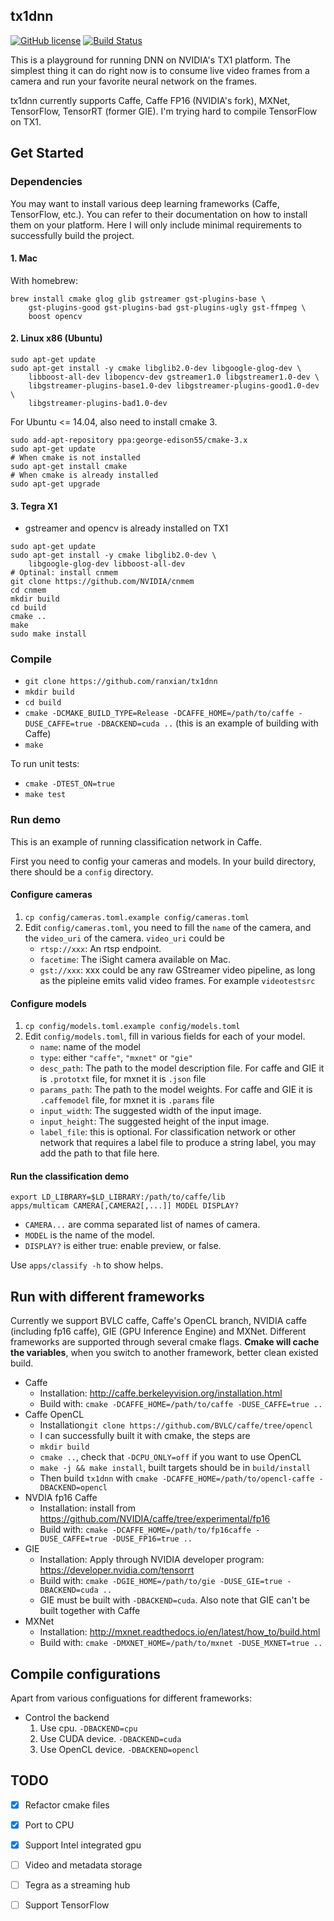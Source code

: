 ## tx1dnn

[![GitHub license](https://img.shields.io/badge/license-apache-green.svg?style=flat)](https://www.apache.org/licenses/LICENSE-2.0)
[![Build Status](https://travis-ci.com/ranxian/tx1dnn.svg?token=QaYrj2g7p1xx7VjDqDzv&branch=master)](https://travis-ci.com/ranxian/tx1dnn)

This is a playground for running DNN on NVIDIA's TX1 platform. The simplest thing it can do right now is to consume live video frames from a camera and run your favorite neural network on the frames.

tx1dnn currently supports Caffe, Caffe FP16 (NVIDIA's fork), MXNet, TensorFlow, TensorRT (former GIE). I'm trying hard to compile TensorFlow on TX1.

## Get Started

### Dependencies

You may want to install various deep learning frameworks (Caffe, TensorFlow, etc.). You can refer to their documentation on how to install them on your platform. Here I will only include minimal requirements to successfully build the project.

#### 1. Mac


With homebrew:

```
brew install cmake glog glib gstreamer gst-plugins-base \
	gst-plugins-good gst-plugins-bad gst-plugins-ugly gst-ffmpeg \
	boost opencv
```

#### 2. Linux x86 (Ubuntu)

```
sudo apt-get update
sudo apt-get install -y cmake libglib2.0-dev libgoogle-glog-dev \
    libboost-all-dev libopencv-dev gstreamer1.0 libgstreamer1.0-dev \
    libgstreamer-plugins-base1.0-dev libgstreamer-plugins-good1.0-dev \
    libgstreamer-plugins-bad1.0-dev
```

For Ubuntu <= 14.04, also need to install cmake 3. 
```
sudo add-apt-repository ppa:george-edison55/cmake-3.x
sudo apt-get update
# When cmake is not installed
sudo apt-get install cmake
# When cmake is already installed
sudo apt-get upgrade
```

#### 3. Tegra X1

* gstreamer and opencv is already installed on TX1

```
sudo apt-get update
sudo apt-get install -y cmake libglib2.0-dev \
	libgoogle-glog-dev libboost-all-dev
# Optinal: install cnmem
git clone https://github.com/NVIDIA/cnmem
cd cnmem
mkdir build
cd build
cmake ..
make
sudo make install
```


### Compile

* `git clone https://github.com/ranxian/tx1dnn`
* `mkdir build`
* `cd build`
* `cmake -DCMAKE_BUILD_TYPE=Release -DCAFFE_HOME=/path/to/caffe -DUSE_CAFFE=true -DBACKEND=cuda ..` (this is an example of building with Caffe)
* `make`

To run unit tests:
* `cmake -DTEST_ON=true`
* `make test`

### Run demo

This is an example of running classification network in Caffe.

First you need to config your cameras and models. In your build directory, there should be a `config` directory.

#### Configure cameras
1. `cp config/cameras.toml.example config/cameras.toml`
2. Edit `config/cameras.toml`, you need to fill the `name` of the camera, and the `video_uri` of the camera. `video_uri` could be
    * `rtsp://xxx`: An rtsp endpoint.
    * `facetime`: The iSight camera available on Mac.
    * `gst://xxx`: xxx could be any raw GStreamer video pipeline, as long as the pipleine emits valid video frames. For example `videotestsrc`
    
    
#### Configure models
1. `cp config/models.toml.example config/models.toml`
2. Edit `config/models.toml`, fill in various fields for each of your model.
    * `name`: name of the model
    * `type`: either `"caffe"`, `"mxnet"` or `"gie"`
    * `desc_path`: The path to the model description file. For caffe and GIE it is `.prototxt` file, for mxnet it is `.json` file
    * `params_path`: The path to the model weights. For caffe and GIE it is `.caffemodel` file, for mxnet it is `.params` file
    * `input_width`: The suggested width of the input image.
    * `input_height`: The suggested height of the input image.
    * `label_file`: this is optional. For classification network or other network that requires a label file to produce a string label, you may add the path to that file here.
    
    
#### Run the classification demo    

```
export LD_LIBRARY=$LD_LIBRARY:/path/to/caffe/lib
apps/multicam CAMERA[,CAMERA2[,...]] MODEL DISPLAY?
```

* `CAMERA...` are comma separated list of names of camera.
* `MODEL` is the name of the model.
* `DISPLAY?` is either true: enable preview, or false.

Use `apps/classify -h` to show helps.

## Run with different frameworks

Currently we support BVLC caffe, Caffe's OpenCL branch, NVIDIA caffe (including fp16 caffe), GIE (GPU Inference Engine) and MXNet. Different frameworks are supported through several cmake flags.
**Cmake will cache the variables**, when you switch to another framework, better clean existed build.

* Caffe
	* Installation: http://caffe.berkeleyvision.org/installation.html
	* Build with: `cmake -DCAFFE_HOME=/path/to/caffe -DUSE_CAFFE=true ..`
* Caffe OpenCL
    * Installation`git clone https://github.com/BVLC/caffe/tree/opencl`
    * I can successfully built it with cmake, the steps are
    * `mkdir build`
    * `cmake ..`, check that `-DCPU_ONLY=off` if you want to use OpenCL
    * `make -j && make install`, built targets should be in `build/install`
    * Then build `tx1dnn` with `cmake -DCAFFE_HOME=/path/to/opencl-caffe -DBACKEND=opencl`
* NVDIA fp16 Caffe
	* Installation: install from https://github.com/NVIDIA/caffe/tree/experimental/fp16
	* Build with: `cmake -DCAFFE_HOME=/path/to/fp16caffe -DUSE_CAFFE=true -DUSE_FP16=true ..`
* GIE
	* Installation: Apply through NVIDIA developer program: https://developer.nvidia.com/tensorrt
	* Build with: `cmake -DGIE_HOME=/path/to/gie -DUSE_GIE=true -DBACKEND=cuda ..`
	* GIE must be built with `-DBACKEND=cuda`. Also note that GIE can't be built together with Caffe
* MXNet
	* Installation: http://mxnet.readthedocs.io/en/latest/how_to/build.html
	* Build with: `cmake -DMXNET_HOME=/path/to/mxnet -DUSE_MXNET=true ..`

## Compile configurations

Apart from various configuations for different frameworks:

* Control the backend
    1. Use cpu. `-DBACKEND=cpu`
    2. Use CUDA device. `-DBACKEND=cuda`
    3. Use OpenCL device. `-DBACKEND=opencl`

## TODO

* [x] Refactor cmake files
* [x] Port to CPU
* [x] Support Intel integrated gpu
* [ ] Video and metadata storage
* [ ] Tegra as a streaming hub
* [ ] Support TensorFlow

